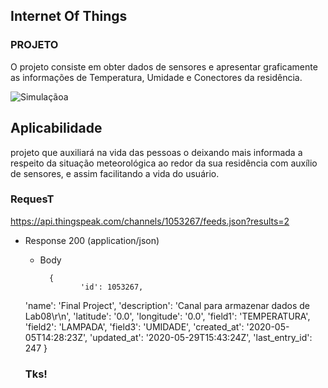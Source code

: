 

## Internet Of Things


### PROJETO

O projeto consiste em obter dados de sensores e apresentar graficamente as informações de Temperatura, Umidade e Conectores da residência.

![Simulaçãoa](https://user-images.githubusercontent.com/63813811/194684410-e9b8af83-f2b4-47ad-8d09-da22dfc13b7f.png)

## Aplicabilidade



projeto que auxiliará na vida das pessoas o deixando mais informada a respeito da situação meteorológica ao redor da sua residência com auxílio de sensores, e assim facilitando a vida do usuário.

### RequesT

 https://api.thingspeak.com/channels/1053267/feeds.json?results=2
  
+ Response 200 (application/json)


    + Body

            {
                   'id': 1053267,
    'name': 'Final Project',
    'description': 'Canal para armazenar dados de Lab08\r\n',
    'latitude': '0.0',
    'longitude': '0.0',
    'field1': 'TEMPERATURA',
    'field2': 'LAMPADA',
    'field3': 'UMIDADE',
    'created_at': '2020-05-05T14:28:23Z',
    'updated_at': '2020-05-29T15:43:24Z',
    'last_entry_id': 247
            }
  
  ### Tks!
